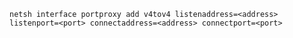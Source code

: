`netsh interface portproxy add v4tov4 listenaddress=<address> listenport=<port> connectaddress=<address> connectport=<port>`
